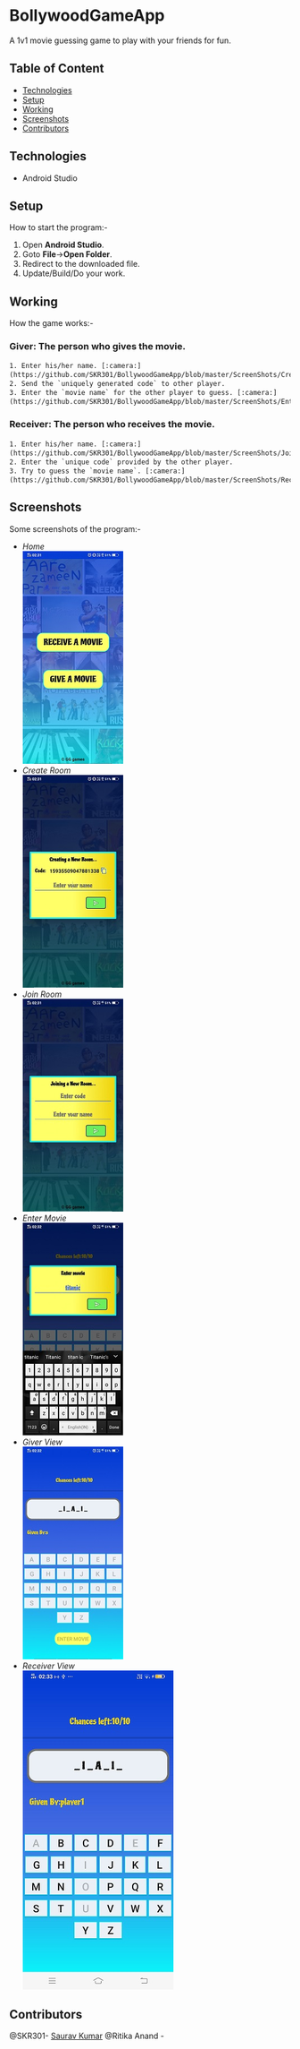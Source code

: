 # BollywoodGameApp
A 1v1 movie guessing game to play with your friends for fun.

  ## Table of Content
  - [Technologies](#technologies)
  - [Setup](#setup)
  - [Working](#working)
  - [Screenshots](#screenshots)
  - [Contributors](#contributors)
  
  ## Technologies
  - Android Studio
  
  ## Setup
  How to start the program:-
  1. Open **Android Studio**.
  2. Goto **File**->**Open Folder**.
  3. Redirect to the downloaded file.
  4. Update/Build/Do your work.
  
  ## Working
  How the game works:-
  ### Giver: The person who gives the movie.
    1. Enter his/her name. [:camera:](https://github.com/SKR301/BollywoodGameApp/blob/master/ScreenShots/Create%20a%20room.jpg)
    2. Send the `uniquely generated code` to other player.
    3. Enter the `movie name` for the other player to guess. [:camera:](https://github.com/SKR301/BollywoodGameApp/blob/master/ScreenShots/Enter%20a%20movie.jpg)
  ### Receiver: The person who receives the movie.
    1. Enter his/her name. [:camera:](https://github.com/SKR301/BollywoodGameApp/blob/master/ScreenShots/Join%20a%20room.jpg)
    2. Enter the `unique code` provided by the other player.
    3. Try to guess the `movie name`. [:camera:](https://github.com/SKR301/BollywoodGameApp/blob/master/ScreenShots/Receiver%20View.jpg)
  
  ## Screenshots
  Some screenshots of the program:-
  - *Home*<br />
  ![Home](https://github.com/SKR301/BollywoodGameApp/blob/master/ScreenShots/Home.jpg)
  - *Create Room*<br />
  ![Create Room](https://github.com/SKR301/BollywoodGameApp/blob/master/ScreenShots/Create%20a%20room.jpg)
  - *Join Room*<br />
  ![Join Room](https://github.com/SKR301/BollywoodGameApp/blob/master/ScreenShots/Join%20a%20room.jpg)
  - *Enter Movie*<br />
  ![Enter Movie](https://github.com/SKR301/BollywoodGameApp/blob/master/ScreenShots/Enter%20a%20movie.jpg)
  - *Giver View*<br />
  ![Giver View](https://github.com/SKR301/BollywoodGameApp/blob/master/ScreenShots/Giver%20view.jpg)
  - *Receiver View*<br />
  ![Receiver View](https://github.com/SKR301/BollywoodGameApp/blob/master/ScreenShots/Receiver%20View.jpg)
  
  ## Contributors
  @SKR301- [Saurav Kumar](https://github.com/SKR301)
  @Ritika Anand -[]()

